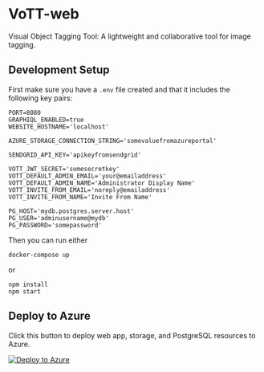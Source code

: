 # VoTT-web
Visual Object Tagging Tool: A lightweight and collaborative tool for image tagging.

## Development Setup
First make sure you have a `.env` file created and that it includes the following key pairs:

```
PORT=8080
GRAPHIQL_ENABLED=true
WEBSITE_HOSTNAME='localhost'

AZURE_STORAGE_CONNECTION_STRING='somevaluefromazureportal'

SENDGRID_API_KEY='apikeyfromsendgrid'

VOTT_JWT_SECRET='somesecretkey'
VOTT_DEFAULT_ADMIN_EMAIL='your@emailaddress'
VOTT_DEFAULT_ADMIN_NAME='Administrator Display Name'
VOTT_INVITE_FROM_EMAIL='noreply@emailaddress'
VOTT_INVITE_FROM_NAME='Invite From Name'

PG_HOST='mydb.postgres.server.host'
PG_USER='adminusername@mydb'
PG_PASSWORD='somepassword'
```

Then you can run either

```
docker-compose up
```

or

```
npm install
npm start
```

## Deploy to Azure
Click this button to deploy web app, storage, and PostgreSQL resources to Azure. 

[![Deploy to Azure](https://azuredeploy.net/deploybutton.svg)](https://azuredeploy.net/)
